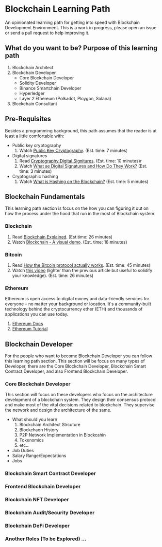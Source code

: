 # Blockchain Learning Path
An opinionated learning path for getting into speed with Blockchain Development Environment. This is a
work in progress, please open an issue or send a pull request to help improving it.

## What do you want to be? Purpose of this learning path
1. Blockchain Architect
2. Blockchain Developer
    - Core Blockchain Developer
    - Solidity Developer
    - Binance Smartchain Developer
    - Hyperledger
    - Layer 2 Ethereum (Polkadot, Ploygon, Solana)
3. Blockchain Consultant

## Pre-Requisites
Besides a programming background, this path assumes that the reader is at least a little comfortable
with:
- Public key cryptography
  1. Watch [Public Key Cryptography](https://www.youtube.com/watch?v=GSIDS_lvRv4). (Est. time: 7 minutes)
- Digital signatures
  1. Read [Cryptography Digital Signitures](https://www.tutorialspoint.com/cryptography/cryptography_digital_signatures.htm). (Est. time: 10 minutes)r
  2. Watch [What ae Digital Signatures and How Do They Work?](https://www.youtube.com/watch?v=JR4_RBb8A9Q) (Est. time: 3 minutes)
- Cryptographic hashing
  1. Watch [What is Hashing on the Blockchain?](https://www.youtube.com/watch?v=IGSB9zoSx70) (Est. time: 5 minutes)


## Blockchain Fundamentals
This learning path section is focus on the how you can figuring it out on how the process under the hood that run in the most of Blockchain system.

### Blockchain
1. Read [Blockchain Explained](https://www.investopedia.com/terms/b/blockchain.asp). (Est.time: 26 minutes)
2. Watch [Blockchain - A visual demo](https://www.youtube.com/watch?v=_160oMzblY8). (Est. time: 18 minutes)

### Bitcoin
1. Read [How the Bitcoin protocol actually works](http://www.michaelnielsen.org/ddi/how-the-bitcoin-protocol-actually-works/). (Est. time: 45 minutes)
2. Watch [this video](https://www.youtube.com/watch?v=bBC-nXj3Ng4) (lighter than the previous
   article but useful to solidify your knowledge). (Est. time: 26 minutes)

### Ethereum
Ethereum is open access to digital money and data-friendly services for everyone – no matter your background or location. It's a community-built technology behind the cryptocurrency ether (ETH) and thousands of applications you can use today.
1. [Ethereum Docs](https://ethereum.org/en/developers/docs/)
2. [Ethereum Tutorial](https://ethereum.org/en/developers/tutorials/)

## Blockchain Developer
For the people who want to become Blockchain Developer you can follow this learning path section. This section will be focus on many types of Developer, there are the Core Blockchain Developer, Blockchain Smart Contract Developer, and also Frontend Blockchain Developer. 

### Core Blockchain Developer
This section will focus on these developers who focus on the architecture development of a blockchain system. They design their consensus protocol and make most of the vital decisions related to blockchain. They supervise the network and design the architecture of the same.
- What should you learn
    1. Blockchain Architect Strcuture
    2. Blockchaon History 
    3. P2P Network Implementation in Blockcahin
    4. Tokenomics
    5. etc...
- Job Duties
- Salary Range/Expectations
- Jobs

### Blockchain Smart Contract Developer
### Frontend Blockchain Developer
### Blockchain NFT Developer
### Blockchain Audit/Security Developer
### Blockchain DeFi Developer
### Another Roles (To be Explored) ...